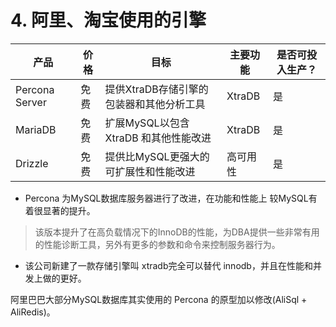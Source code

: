 # 4. 阿里、淘宝使用的引擎

| 产品 | 价格 | 目标 | 主要功能 | 是否可投入生产？ |
|----|----|----|----|----|
| Percona Server | 免费 | 提供XtraDB存储引擎的包装器和其他分析工具 | XtraDB | 是 |
| MariaDB | 免费 | 扩展MySQL以包含XtraDB 和其他性能改进 | XtraDB | 是 |
| Drizzle | 免费 | 提供比MySQL更强大的可扩展性和性能改进 | 高可用性 | 是 |

* Percona 为MySQL数据库服务器进行了改进，在功能和性能上 较MySQL有着很显著的提升。

> 该版本提升了在高负载情况下的InnoDB的性能，为DBA提供一些非常有用的性能诊断工具，另外有更多的参数和命令来控制服务器行为。


* 该公司新建了一款存储引擎叫 xtradb完全可以替代 innodb，并且在性能和并发上做的更好。


阿里巴巴大部分MySQL数据库其实使用的 Percona 的原型加以修改(AliSql + AliRedis)。

